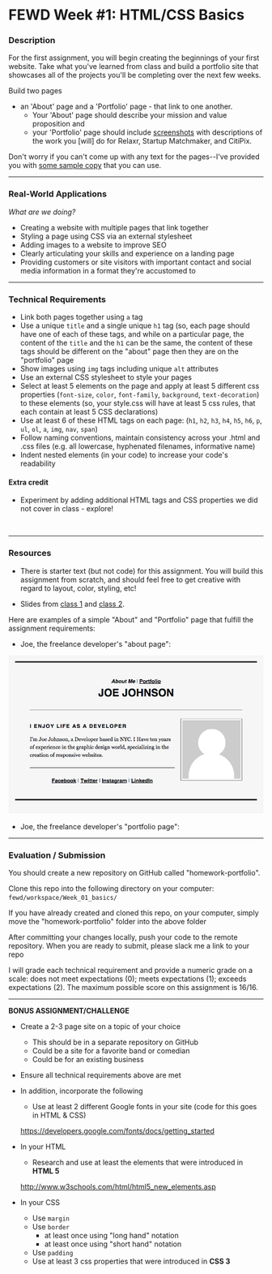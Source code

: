 # FEWD Week #1: HTML/CSS Basics

### Description


For the first assignment, you will begin creating the beginnings of your first website. Take what you've learned from class and build a portfolio site that showcases all of the projects you'll be completing over the next few weeks.


Build two pages

- an 'About' page and a 'Portfolio' page - that link to one another.
  - Your 'About' page should describe your mission and value proposition and
  - your 'Portfolio' page should include [screenshots](starter_code/images) with descriptions of the work you [will] do for Relaxr, Startup Matchmaker, and CitiPix.

Don't worry if you can't come up with any text for the pages--I've provided you with [some sample copy](starter_code/sample_copy.txt) that you can use.

---

### Real-World Applications
*What are we doing?*

- Creating a website with multiple pages that link together
- Styling a page using CSS via an external stylesheet
- Adding images to a website to improve SEO
- Clearly articulating your skills and experience on a landing page
- Providing customers or site visitors with important contact and social media information in a format they're accustomed to


---


### Technical Requirements

- Link both pages together using `a` tag
- Use a unique `title` and a single unique `h1` tag (so, each page should have one of each of these tags, and while on a particular page, the content of the `title` and the `h1` can be the same, the content of these tags should be different on the "about" page then they are on the "portfolio" page
- Show images using `img` tags including unique `alt` attributes
- Use an external CSS stylesheet to style your pages
- Select at least 5 elements on the page and apply at least 5 different css properties (`font-size`, `color`, `font-family`, `background`, `text-decoration`) to these elements (so, your style.css will have at least 5 css rules, that each contain at least 5 CSS declarations)
- Use at least 6 of these HTML tags on each page: (`h1`, `h2`, `h3`, `h4`, `h5`, `h6`, `p`, `ul`, `ol`, `a`, `img`, `nav`, `span`)
- Follow naming conventions, maintain consistency across your .html and .css files (e.g. all lowercase, hyphenated filenames, informative name)
- Indent nested elements (in your code) to increase your code's readability

#### Extra credit

- Experiment by adding additional HTML tags and CSS properties we did not cover in class - explore!


<br>

---

### Resources

- There is starter text (but not code) for this assignment.  You will build this assignment from scratch, and should feel free to get creative with regard to layout, color, styling, etc!

- Slides from [class 1](../01_HTML_Basics/html-basics.md) and [class 2](../02_CSS_Basics/css-basics.md).

Here are examples of a simple "About" and "Portfolio" page that fulfill the assignment requirements:

- Joe, the freelance developer's "about page":

![Joe's About](starter_code/images/about_me_deliverable.png)

- Joe, the freelance developer's "portfolio page":


---

### Evaluation / Submission

You should create a new repository on GitHub called "homework-portfolio".  

Clone this repo into the following directory on your computer:
`fewd/workspace/Week_01_basics/`

If you have already created and cloned this repo, on your computer, simply move the "homework-portfolio" folder into the above folder

After committing your changes locally, push your code to the remote repository.  When you are ready to submit, please slack me a link to your repo

I will grade each technical requirement and provide a numeric grade on a scale: does not meet expectations (0); meets expectations (1); exceeds expectations (2).  The maximum possible score on this assignment is 16/16.



------


**BONUS ASSIGNMENT/CHALLENGE**

- Create a 2-3 page site on a topic of your choice

  - This should be in a separate repository on GitHub
  - Could be a site for a favorite band or comedian
  - Could be for an existing business

- Ensure all technical requirements above are met

- In addition, incorporate the following

  - Use at least 2 different Google fonts in your site (code for this goes in HTML & CSS)

  https://developers.google.com/fonts/docs/getting_started

- In your HTML

  - Research and use at least the elements that were introduced in **HTML 5**

  http://www.w3schools.com/html/html5_new_elements.asp

- In your CSS

  - Use `margin`
  - Use `border`
    - at least once using "long hand" notation
    - at least once using "short hand" notation
  - Use `padding`
  - Use at least 3 css properties that were introduced in **CSS 3**

